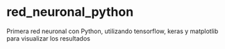 # red_neuronal_python
Primera red neuronal con Python, utilizando tensorflow, keras y matplotlib para visualizar los resultados
